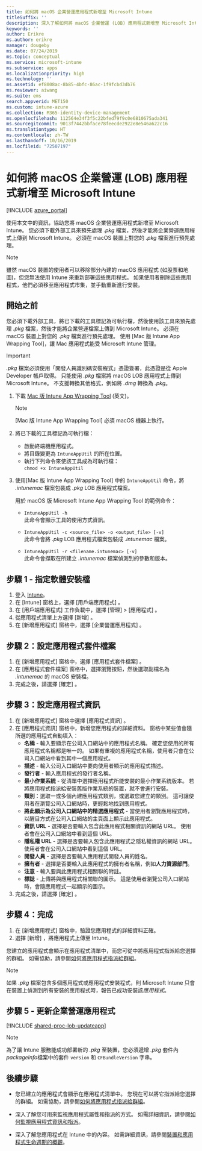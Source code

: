 ```yaml
---
title: 如何將 macOS 企業營運應用程式新增至 Microsoft Intune
titleSuffix: ''
description: 深入了解如何將 macOS 企業營運 (LOB) 應用程式新增至 Microsoft Intune。
keywords: ''
author: Erikre
ms.author: erikre
manager: dougeby
ms.date: 07/24/2019
ms.topic: conceptual
ms.service: microsoft-intune
ms.subservice: apps
ms.localizationpriority: high
ms.technology: ''
ms.assetid: ef8008ac-8b85-4bfc-86ac-1f9fcbd3db76
ms.reviewer: aiwang
ms.suite: ems
search.appverid: MET150
ms.custom: intune-azure
ms.collection: M365-identity-device-management
ms.openlocfilehash: 112564e34f3f5c22bfed79f9c0e6810675ada341
ms.sourcegitcommit: 9013f7442bbface78feecde2922e8e546a622c16
ms.translationtype: HT
ms.contentlocale: zh-TW
ms.lasthandoff: 10/16/2019
ms.locfileid: "72507197"
---
```

# <a name="how-to-add-macos-line-of-business-lob-apps-to-microsoft-intune"></a>如何將 macOS 企業營運 (LOB) 應用程式新增至 Microsoft Intune

[!INCLUDE [azure_portal](../includes/azure_portal.md)]

使用本文中的資訊，協助您將 macOS 企業營運應用程式新增至 Microsoft Intune。 您必須下載外部工具來預先處理 *.pkg* 檔案，然後才能將企業營運應用程式上傳到 Microsoft Intune。 必須在 macOS 裝置上對您的 *.pkg* 檔案進行預先處理。

> [!NOTE]
> 雖然 macOS 裝置的使用者可以移除部分內建的 macOS 應用程式 (如股票和地圖)，但您無法使用 Intune 來重新部署這些應用程式。 如果使用者刪除這些應用程式，他們必須移至應用程式市集，並手動重新進行安裝。

## <a name="before-your-start"></a>開始之前

您必須下載外部工具，將已下載的工具標記為可執行檔，然後使用該工具來預先處理 *.pkg* 檔案，然後才能將企業營運檔案上傳到 Microsoft Intune。 必須在 macOS 裝置上對您的 *.pkg* 檔案進行預先處理。 使用 [Mac 版 Intune App Wrapping Tool]，讓 Mac 應用程式能受 Microsoft Intune 管理。

> [!IMPORTANT]
> *.pkg* 檔案必須使用「開發人員識別碼安裝程式」憑證簽署，此憑證是從 Apple Developer 帳戶取得。 只能使用 *.pkg* 檔案將 macOS LOB 應用程式上傳到 Microsoft Intune。 不支援轉換其他格式，例如將 *.dmg* 轉換為 *.pkg*。
>

1. 下載 [Mac 版 Intune App Wrapping Tool](https://github.com/msintuneappsdk/intune-app-wrapping-tool-mac) \(英文\)。

    > [!NOTE]
    > [Mac 版 Intune App Wrapping Tool]  必須 macOS 機器上執行。 

2. 將已下載的工具標記為可執行檔：
   - 啟動終端機應用程式。
   - 將目錄變更為 `IntuneAppUtil` 的所在位置。
   - 執行下列命令來使該工具成為可執行檔：<br> 
       `chmod +x IntuneAppUtil`

3. 使用[Mac 版 Intune App Wrapping Tool]  中的 `IntuneAppUtil` 命令，將 *.intunemac* 檔案包裝成 *.pkg* LOB 應用程式檔案。<br>

    用於 macOS 版 Microsoft Intune App Wrapping Tool 的範例命令：
    
    - `IntuneAppUtil -h`<br>
    此命令會顯示工具的使用方式資訊。
    
    - `IntuneAppUtil -c <source_file> -o <output_file> [-v]`<br>
    此命令會將 *.pkg* LOB 應用程式檔案包裝成 *.intunemac* 檔案。
    
    - `IntuneAppUtil -r <filename.intunemac> [-v]`<br>
    此命令會擷取在所建立 *.intunemac* 檔案偵測到的參數和版本。

## <a name="step-1---specify-the-software-setup-file"></a>步驟 1 - 指定軟體安裝檔

1. 登入 [Intune](https://go.microsoft.com/fwlink/?linkid=2090973)。
3. 在 [Intune]  窗格上，選擇 [用戶端應用程式]  。
4. 在 [用戶端應用程式]  工作負載中，選擇 [管理]   > [應用程式]  。
5. 從應用程式清單上方選擇 [新增]  。
6. 在 [新增應用程式]  窗格中，選擇 [企業營運應用程式]  。

## <a name="step-2---configure-the-app-package-file"></a>步驟 2：設定應用程式套件檔案

1. 在 [新增應用程式]  窗格中，選擇 [應用程式套件檔案]  。
2. 在 [應用程式套件檔案]  窗格中，選擇瀏覽按鈕，然後選取副檔名為 *.intunemac* 的 macOS 安裝檔。
3. 完成之後，請選擇 [確定]  。


## <a name="step-3---configure-app-information"></a>步驟 3：設定應用程式資訊

1. 在 [新增應用程式]  窗格中選擇 [應用程式資訊]  。
2. 在 [應用程式資訊]  窗格中，新增您應用程式的詳細資料。 窗格中某些值會隨所選的應用程式自動填入︰
    - **名稱** - 輸入要顯示在公司入口網站中的應用程式名稱。 確定您使用的所有應用程式名稱都是唯一的。 如果有重複的應用程式名稱，使用者只會在公司入口網站中看到其中一個應用程式。
    - **描述** - 輸入公司入口網站中要向使用者顯示的應用程式描述。
    - **發行者** - 輸入應用程式的發行者名稱。
    - **最小作業系統** - 從清單中選擇應用程式所能安裝的最小作業系統版本。 若將應用程式指派給安裝舊版作業系統的裝置，就不會進行安裝。
    - **類別**：選取一或多個內建應用程式類別，或選取您建立的類別。 這可讓使用者在瀏覽公司入口網站時，更輕鬆地找到應用程式。
    - **將此顯示為公司入口網站中的精選應用程式** - 當使用者瀏覽應用程式時，以醒目方式在公司入口網站的主頁面上顯示此應用程式。
    - **資訊 URL** - 選擇是否要輸入包含此應用程式相關資訊的網站 URL。 使用者會在公司入口網站中看到這個 URL。
    - **隱私權 URL** - 選擇是否要輸入包含此應用程式之隱私權資訊的網站 URL。 使用者會在公司入口網站中看到這個 URL。
    - **開發人員** - 選擇是否要輸入應用程式開發人員的姓名。
    - **擁有者** - 選擇是否要輸入此應用程式的擁有者名稱，例如**人力資源部門**。
    - **注意** - 輸入要與此應用程式相關聯的附註。
    - **標誌** - 上傳將與應用程式相關聯的圖示。 這是使用者瀏覽公司入口網站時，會隨應用程式一起顯示的圖示。
3. 完成之後，請選擇 [確定]  。

## <a name="step-4---finish-up"></a>步驟 4：完成

1. 在 [新增應用程式]  窗格中，驗證您應用程式的詳細資料正確。
2. 選擇 [新增]  ，將應用程式上傳至 Intune。

您建立的應用程式會顯示在應用程式清單中，而您可從中將應用程式指派給您選擇的群組。 如需協助，請參閱[如何將應用程式指派給群組](apps-deploy.md)。

> [!NOTE]
> 如果 *.pkg* 檔案包含多個應用程式或應用程式安裝程式，則 Microsoft Intune 只會在裝置上偵測到所有安裝的應用程式時，報告已成功安裝該*應用程式*。

## <a name="step-5---update-a-line-of-business-app"></a>步驟 5 - 更新企業營運應用程式

[!INCLUDE [shared-proc-lob-updateapp](../includes/shared-proc-lob-updateapp.md)]

> [!NOTE]
> 為了讓 Intune 服務能成功部署新的 *.pkg* 至裝置，您必須遞增 *.pkg* 套件內 *packageinfo*檔案中的套件 `version` 和 `CFBundleVersion` 字串。

## <a name="next-steps"></a>後續步驟

- 您已建立的應用程式會顯示在應用程式清單中。 您現在可以將它指派給您選擇的群組。 如需協助，請參閱[如何將應用程式指派給群組](apps-deploy.md)。

- 深入了解您可用來監視應用程式屬性和指派的方式。 如需詳細資訊，請參閱[如何監視應用程式資訊和指派](apps-monitor.md)。

- 深入了解您應用程式在 Intune 中的內容。 如需詳細資訊，請參閱[裝置和應用程式生命週期的概觀](../fundamentals/device-lifecycle.md)。
